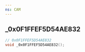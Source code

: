 ```yaml
---
ns: CAM
---
```

## _0x0F1FFEF5D54AE832

```c
// 0x0F1FFEF5D54AE832
void _0x0F1FFEF5D54AE832();
```

